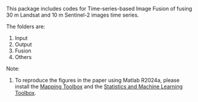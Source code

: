 This package includes codes for Time-series-based Image Fusion of fusing 30 m Landsat and 10 m Sentinel-2 images time series.

The folders are:
1. Input
2. Output
3. Fusion
4. Others

Note:
1. To reproduce the figures in the paper using Matlab R2024a, please install the [Mapping Toolbox](https://www.mathworks.com/products/mapping.html) and the [Statistics and Machine Learning Toolbox](https://www.mathworks.com/products/statistics.html).
